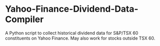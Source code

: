 # Yahoo-Finance-Dividend-Data-Compiler
A Python script to collect historical dividend data for S&amp;P/TSX 60 constituents on Yahoo Finance. May also work for stocks outside TSX 60.
